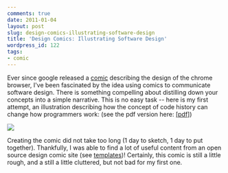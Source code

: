 ```yaml
---
comments: true
date: 2011-01-04
layout: post
slug: design-comics-illustrating-software-design
title: 'Design Comics: Illustrating Software Design'
wordpress_id: 122
tags:
- comic
---
```


Ever since google released a [comic](http://www.google.com/googlebooks/chrome/) describing the design of the chrome browser, I've been fascinated by the idea using comics to communicate software design.  There is something compelling about distilling down your concepts into a simple narrative. This is no easy task -- here is my first attempt, an illustration describing how the concept of code history can change how programmers work: (see the pdf version here: [[pdf]](http://blog.ninlabs.com/wp-content/uploads/2011/01/codehistorycomic.pdf))

[![](http://blog.ninlabs.com/wp-content/uploads/2011/01/codehistorycomic-839x1024.png)](http://blog.ninlabs.com/wp-content/uploads/2011/01/codehistorycomic.png)

Creating the comic did not take too long (1 day to sketch, 1 day to put together).  Thankfully, I was able to find a lot of useful content from an open source design comic site (see [templates](http://www.designcomics.org/))!  Certainly, this comic is still a little rough, and a still a little cluttered, but not bad for my first one.
